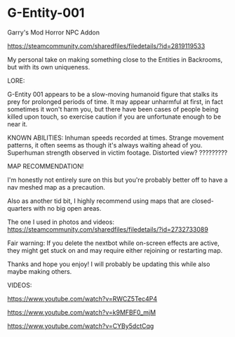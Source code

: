 # G-Entity-001
Garry's Mod Horror NPC Addon

https://steamcommunity.com/sharedfiles/filedetails/?id=2819119533

My personal take on making something close to the Entities in Backrooms, but with its own uniqueness.



LORE:

G-Entity 001 appears to be a slow-moving humanoid figure that stalks its prey for prolonged periods of time. It may appear unharmful at first, in fact sometimes it won't harm you, but there have been cases of people being killed upon touch, so exercise caution if you are unfortunate enough to be near it.


KNOWN ABILITIES:
Inhuman speeds recorded at times.
Strange movement patterns, it often seems as though it's always waiting ahead of you.
Superhuman strength observed in victim footage.
Distorted view?
?????????

MAP RECOMMENDATION!

I'm honestly not entirely sure on this but you're probably better off to have a nav meshed map as a precaution.

Also as another tid bit, I highly recommend using maps that are closed-quarters with no big open areas.

The one I used in photos and videos:
https://steamcommunity.com/sharedfiles/filedetails/?id=2732733089


Fair warning: If you delete the nextbot while on-screen effects are active, they might get stuck on and may require either rejoining or restarting map.

Thanks and hope you enjoy! I will probably be updating this while also maybe making others.

VIDEOS:

https://www.youtube.com/watch?v=RWCZ5Tec4P4

https://www.youtube.com/watch?v=k9MFBF0_mjM

https://www.youtube.com/watch?v=CYBy5dctCqg


